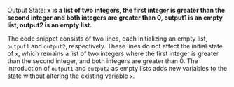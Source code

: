 Output State: **x is a list of two integers, the first integer is greater than the second integer and both integers are greater than 0, output1 is an empty list, output2 is an empty list.**

The code snippet consists of two lines, each initializing an empty list, `output1` and `output2`, respectively. These lines do not affect the initial state of `x`, which remains a list of two integers where the first integer is greater than the second integer, and both integers are greater than 0. The introduction of `output1` and `output2` as empty lists adds new variables to the state without altering the existing variable `x`.